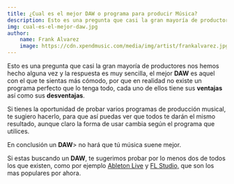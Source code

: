```yaml
---
title: ¿Cual es el mejor DAW o programa para producir Música?
description: Esto es una pregunta que casi la gran mayoría de productores nos hemos hecho alguna vez y la respuesta es muy sencilla, el mejor DAW es aquel con el que te sientas más cómodo, por que en realidad no existe un programa perfecto que lo tenga todo, cada uno de ellos tiene sus ventajas así como sus desventajas.
img: cual-es-el-mejor-daw.jpg
author:
    name: Frank Alvarez
    image: https://cdn.xpendmusic.com/media/img/artist/frankalvarez.jpg
---
```


Esto es una pregunta que casi la gran mayoría de productores nos hemos hecho alguna vez y la respuesta es muy sencilla, el mejor **DAW** es aquel con el que te sientas más cómodo, por que en realidad no existe un programa perfecto que lo tenga todo, cada uno de ellos tiene sus **ventajas** así como sus **desventajas**.

Si tienes la oportunidad de probar varios programas de producción musical, te sugiero hacerlo, para que así puedas ver que todos te darán el mismo resultado, aunque claro la forma de usar cambia según el programa que utilices.

En conclusión un **DAW**> no hará que tú música suene mejor.

Si estas buscando un **DAW**, te sugerimos probar por lo menos dos de todos los que existen, como por ejemplo <a href="https://www.ableton.com/en/live/">Ableton Live</a> y <a href="https://www.image-line.com/fl-studio/overview/">FL Studio,</a> que son los mas populares por ahora.